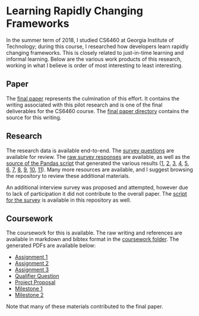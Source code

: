 # Learning Rapidly Changing Frameworks

In the summer term of 2018, I studied CS6460 at Georgia Institute of Technology; during this course, I researched how developers learn rapidly changing frameworks. This is closely related to just-in-time learning and informal learning. Below are the various work products of this research, working in what I believe is order of most interesting to least interesting.

## Paper

The [final paper](final-paper/paper.pdf) represents the culmination of this effort. It contains the writing associated with this pilot research and is one of the final deliverables for the CS6460 course. The [final paper directory](final-paper) contains the source for this writing.

## Research

The research data is available end-to-end. The [survey questions](questionnaire-survey-script.pdf) are available for review. The [raw survey responses](survey-results/survey-responses-original.csv) are available, as well as the [source of the Pandas script](survey-results/stats.py) that generated the various results ([1](survey-results/best_tool.pdf), [2](survey-results/completion_by_tool.pdf), [3](survey-results/how_soon_was_it_used.pdf), [4](survey-results/learning_in_response_to_change.pdf), [5](survey-results/tool_usage.pdf), [6](survey-results/experience.pdf), [7](survey-results/formal_study.pdf), [8](survey-results/js_experience.pdf), [9](survey-results/needs_satisfied.pdf), [10](survey-results/rn_familiarity.pdf), [11](survey-results/analysis.md)). Many more resources are available, and I suggest browsing the repository to review these additional materials.

An additional interview survey was proposed and attempted, however due to lack of participation it did not contribute to the overall paper. The [script for the survey](interview-survey-script.md) is available in this repository as well.

## Coursework

The coursework for this is available. The raw writing and references are available in markdown and bibtex format in the [coursework folder](coursework). The generated PDFs are available below:

- [Assignment 1](coursework/assignment-1.pdf)
- [Assignment 2](coursework/assignment-2.pdf)
- [Assignment 3](coursework/assignment-3.pdf)
- [Qualifier Question](coursework/qualifier-question.pdf)
- [Project Proposal](coursework/project-proposal.pdf)
- [Milestone 1](coursework/milestone-1.pdf)
- [Milestone 2](coursework/milestone-2.pdf)

Note that many of these materials contributed to the final paper.
